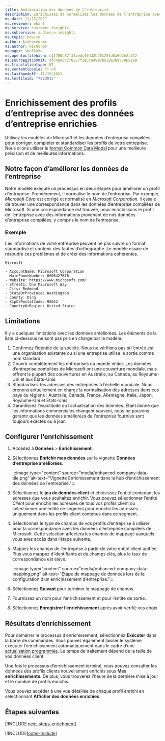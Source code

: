 ```yaml
---
title: Amélioration des données de l’entreprise
description: Enrichissez et normalisez les données de l’entreprise avec les modèles de Microsoft.
ms.date: 11/15/2021
ms.reviewer: mhart
ms.service: customer-insights
ms.subservice: audience-insights
ms.topic: how-to
author: kishorem-ms
ms.author: kishorem
manager: shellyha
ms.openlocfilehash: d11700c87f31cedc40d32b201251d8a9e2e2c312
ms.sourcegitcommit: dfc4843cc78857f1e3ca49d7b938e3ba77969169
ms.translationtype: HT
ms.contentlocale: fr-FR
ms.lasthandoff: 11/15/2021
ms.locfileid: "7813915"
---
```

# <a name="enrichment-of-company-profiles-with-enhanced-company-data"></a>Enrichissement des profils d’entreprise avec des données d’entreprise enrichies

Utilisez les modèles de Microsoft et les données d’entreprise compilées pour corriger, compléter et standardiser les profils de votre entreprise. Nous allons utiliser le [format Common Data Model](/common-data-model/schema/core/applicationcommon/account) pour une meilleure précision et de meilleures informations.

## <a name="how-we-enhance-company-data"></a>Notre façon d’améliorer les données de l’entreprise

Notre modèle exécute un processus en deux étapes pour améliorer un profil d’entreprise. Premièrement, il normalise le nom de l’entreprise. Par exemple, *Microsoft Corp* est corrigé et normalisé en *Microsoft Corporation*. Il essaie de trouver une correspondance dans les données d’entreprise compilées de Microsoft. Si une correspondance est trouvée, nous enrichissons le profil de l’entreprise avec des informations provenant de nos données d’entreprise compilées, y compris le nom de l’entreprise.


### <a name="example"></a>Exemple

Les informations de votre entreprise peuvent ne pas suivre un format standardisé et contenir des fautes d’orthographe. Le modèle essaie de résoudre ces problèmes et de créer des informations cohérentes.

```Input
Microsft
```

```Output
- AccountName: Microsoft Corporation
- MainPhoneNumber: 8006427676
- Website: https://www.microsoft.com/
- Street1: One Microsoft Way
- City: Redmond
- StateOrProvince: Washington
- County: King
- ZipOrPostalCode: 98052
- CountryOrRegion: United States
```

## <a name="limitations"></a>Limitations

Il y a quelques limitations avec les données améliorées. Les éléments de la liste ci-dessous ne sont pas pris en charge par le modèle.

1.  Confirmez l’identité de la société. Nous ne vérifions pas si l’entrée est une organisation existante ou si une entreprise utilise la sortie comme nom standard.
2.  Couvrir complètement les entreprises du monde entier. Les données d’entreprise compilées de Microsoft ont une couverture mondiale, mais offrent la plupart des couvertures en Australie, au Canada, au Royaume-Uni et aux États-Unis.
3.  Standardisez les adresses des entreprises à l’échelle mondiale. Nous prenons actuellement en charge la normalisation des adresses dans ces pays ou régions : Australie, Canada, France, Allemagne, Italie, Japon, Royaume-Uni et États-Unis.
4.  Garantissez l’exactitude ou l’actualisation des données. Étant donné que les informations commerciales changent souvent, nous ne pouvons garantir que les données améliorées de l’entreprise fournies sont toujours exactes ou à jour.

## <a name="configure-the-enrichment"></a>Configurer l’enrichissement

1. Accédez à **Données** > **Enrichissement**.

1. Sélectionnez **Enrichir mes données** sur la vignette **Données d’entreprise améliorées**.

   :::image type="content" source="media/enhanced-company-data-tile.png" alt-text="Vignette Enrichissement dans le hub d’enrichissement des données de l’entreprise.":::

1. Sélectionnez le **jeu de données client** et choisissez l’entité contenant les adresses que vous souhaitez enrichir. Vous pouvez sélectionner l’entité *Client* pour enrichir les adresses de tous vos profils client ou sélectionner une entité de segment pour enrichir les adresses uniquement dans les profils client contenus dans ce segment.

1. Sélectionnez le type de champs de vos profils d’entreprise à utiliser pour la correspondance avec les données d’entreprise compilées de Microsoft. Cette sélection affectera les champs de mappage auxquels vous avez accès dans l’étape suivante.

1.  Mappez les champs de l’entreprise à partir de votre entité client unifiée. Plus vous mappez d’identifiants et de champs clés, plus le taux de correspondance est élevé.

    :::image type="content" source="media/enhanced-company-data-mapping.png" alt-text="Étape de mappage de données lors de la configuration d’un enrichissement d’entreprise.":::

1. Sélectionnez **Suivant** pour terminer le mappage de champs.

1. Fournissez un nom pour l’enrichissement et pour l’entité de sortie.

1. Sélectionnez **Enregistrer l’enrichissement** après avoir vérifié vos choix.

## <a name="enrichment-results"></a>Résultats d’enrichissement

Pour démarrer le processus d’enrichissement, sélectionnez **Exécuter** dans la barre de commandes. Vous pouvez également laisser le système exécuter l’enrichissement automatiquement dans le cadre d’une [actualisation programmée](system.md#schedule-tab). Le temps de traitement dépend de la taille de vos données client.

Une fois le processus d’enrichissement terminé, vous pouvez consulter les données des profils clients nouvellement enrichis sous **Mes enrichissements**. De plus, vous trouverez l’heure de la dernière mise à jour et le nombre de profils enrichis.

Vous pouvez accéder à une vue détaillée de chaque profil enrichi en sélectionnant **Afficher des données enrichies**.

## <a name="next-steps"></a>Étapes suivantes

[!INCLUDE [next-steps-enrichment](../includes/next-steps-enrichment.md)]

[!INCLUDE[footer-include](../includes/footer-banner.md)]
